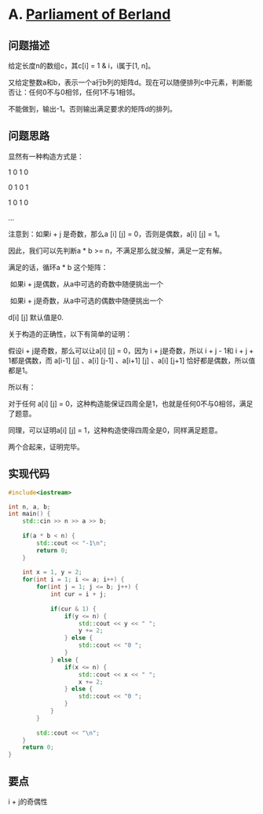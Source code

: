 # A. [Parliament of Berland](https://codeforces.com/problemset/problem/644/A)

## 问题描述

给定长度n的数组c，其c[i] = 1 & i，i属于[1, n]。



又给定整数a和b，表示一个a行b列的矩阵d。现在可以随便排列c中元素，判断能否让：任何0不与0相邻，任何1不与1相邻。



不能做到，输出-1。否则输出满足要求的矩阵d的排列。



## 问题思路

显然有一种构造方式是：

1 0 1 0

0 1 0 1

1 0 1 0

...



注意到：如果i + j 是奇数，那么a [i] [j] = 0，否则是偶数，a[i] [j]  = 1。



因此，我们可以先判断a * b >= n，不满足那么就没解，满足一定有解。

满足的话，循环a * b 这个矩阵：

​	如果i + j是偶数，从a中可选的奇数中随便挑出一个

​	如果i + j是奇数，从a中可选的偶数中随便挑出一个



d[i] [j] 默认值是0.



关于构造的正确性，以下有简单的证明：



假设i + j是奇数，那么可以让a[i] [j] = 0，因为 i + j是奇数，所以 i + j - 1和 i + j + 1都是偶数，而 a[i-1] [j] 、a[i] [j-1] 、a[i+1] [j] 、a[i] [j+1] 恰好都是偶数，所以值都是1。

所以有：

对于任何 a[i] [j] = 0，这种构造能保证四周全是1，也就是任何0不与0相邻，满足了题意。

同理，可以证明a[i] [j] = 1，这种构造使得四周全是0，同样满足题意。



两个合起来，证明完毕。



## 实现代码

```c++
#include<iostream>

int n, a, b;
int main() {
	std::cin >> n >> a >> b;
	
	if(a * b < n) {
		std::cout << "-1\n";
		return 0;
	}
	
	int x = 1, y = 2;
	for(int i = 1; i <= a; i++) {
		for(int j = 1; j <= b; j++) {
			int cur = i + j;
			
			if(cur & 1) {
				if(y <= n) {
					std::cout << y << " ";
					y += 2;
				} else {
					std::cout << "0 ";
				}
			} else {
				if(x <= n) {
					std::cout << x << " ";
					x += 2;
				} else {
					std::cout << "0 ";
				}
			} 
		}
		
		std::cout << "\n";
	}
	return 0;
}
```



## 要点

i + j的奇偶性